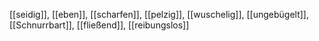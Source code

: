 [[seidig]], [[eben]], [[scharfen]], [[pelzig]], [[wuschelig]], [[ungebügelt]], [[Schnurrbart]], [[fließend]], [[reibungslos]]
